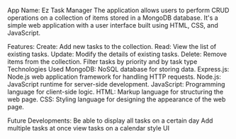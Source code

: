 App Name:  Ez Task Manager
The application allows users to perform CRUD operations on a collection of items stored in a MongoDB database. It's a simple web application with a user interface built using HTML, CSS, and JavaScript.

Features:
Create: Add new tasks to the collection.
Read: View the list of existing tasks.
Update: Modify the details of existing tasks.
Delete: Remove items from the collection.
Filter tasks by priority and by task type
Technologies Used
MongoDB: NoSQL database for storing data.
Express.js: Node.js web application framework for handling HTTP requests.
Node.js: JavaScript runtime for server-side development.
JavaScript: Programming language for client-side logic.
HTML: Markup language for structuring the web page.
CSS: Styling language for designing the appearance of the web page.

Future Developments:
Be able to display all tasks on a certain day
Add multiple tasks at once
view tasks on a calendar style UI
